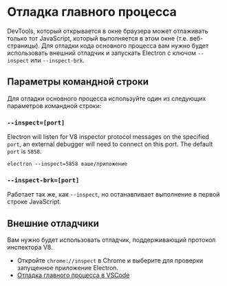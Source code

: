 # Отладка главного процесса

DevTools, который открывается в окне браузера может отлаживать только тот JavaScript, который выполняется в этом окне (т.е. веб-страницы). Для отладки кода основного процесса вам нужно будет использовать внешний отладчик и запускать Electron с ключом `--inspect` или `--inspect-brk`.

## Параметры командной строки

Для отладки основного процесса используйте один из следующих параметров командной строки:

### `--inspect=[port]`

Electron will listen for V8 inspector protocol messages on the specified `port`, an external debugger will need to connect on this port. The default `port` is `5858`.

```shell
electron --inspect=5858 ваше/приложение
```

### `--inspect-brk=[port]`

Работает так же, как `--inspect`, но останавливает выполнение в первой строке JavaScript.

## Внешние отладчики

Вам нужно будет использовать отладчик, поддерживающий протокол инспектора V8.

- Откройте `chrome://inspect` в Chrome и выберите для проверки запущенное приложение Electron.
- [Отладка главного процесса в VSCode](debugging-main-process-vscode.md)
